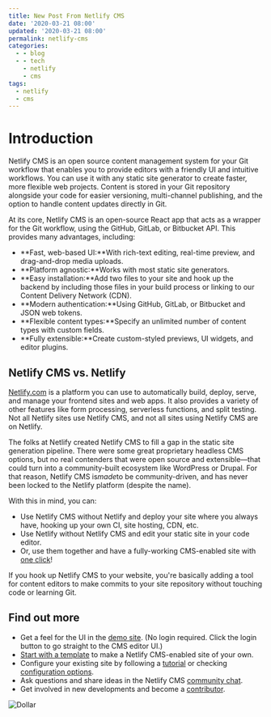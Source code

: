 ```yaml
---
title: New Post From Netlify CMS
date: '2020-03-21 08:00'
updated: '2020-03-21 08:00'
permalink: netlify-cms
categories:
  - - blog
  - - tech
    - netlify
    - cms
tags:
  - netlify
  - cms
---
```

# Introduction

Netlify CMS is an open source content management system for your Git workflow that enables you to provide editors with a friendly UI and intuitive workflows. You can use it with any static site generator to create faster, more flexible web projects. Content is stored in your Git repository alongside your code for easier versioning, multi-channel publishing, and the option to handle content updates directly in Git.

At its core, Netlify CMS is an open-source React app that acts as a wrapper for the Git workflow, using the GitHub, GitLab, or Bitbucket API. This provides many advantages, including:

* **Fast, web-based UI:**With rich-text editing, real-time preview, and drag-and-drop media uploads.
* **Platform agnostic:**Works with most static site generators.
* **Easy installation:**Add two files to your site and hook up the backend by including those files in your build process or linking to our Content Delivery Network (CDN).
* **Modern authentication:**Using GitHub, GitLab, or Bitbucket and JSON web tokens.
* **Flexible content types:**Specify an unlimited number of content types with custom fields.
* **Fully extensible:**Create custom-styled previews, UI widgets, and editor plugins.

## [](https://www.netlifycms.org/docs/intro/#netlify-cms-vs-netlify)Netlify CMS vs. Netlify

[Netlify.com](https://www.netlify.com/) is a platform you can use to automatically build, deploy, serve, and manage your frontend sites and web apps. It also provides a variety of other features like form processing, serverless functions, and split testing. Not all Netlify sites use Netlify CMS, and not all sites using Netlify CMS are on Netlify.

The folks at Netlify created Netlify CMS to fill a gap in the static site generation pipeline. There were some great proprietary headless CMS options, but no real contenders that were open source and extensible—that could turn into a community-built ecosystem like WordPress or Drupal. For that reason, Netlify CMS is*made*to be community-driven, and has never been locked to the Netlify platform (despite the name).

With this in mind, you can:

* Use Netlify CMS without Netlify and deploy your site where you always have, hooking up your own CI, site hosting, CDN, etc.
* Use Netlify without Netlify CMS and edit your static site in your code editor.
* Or, use them together and have a fully-working CMS-enabled site with [one click](https://www.netlifycms.org/docs/start-with-a-template/)!

If you hook up Netlify CMS to your website, you're basically adding a tool for content editors to make commits to your site repository without touching code or learning Git.

## [](https://www.netlifycms.org/docs/intro/#find-out-more)Find out more

* Get a feel for the UI in the [demo site](https://cms-demo.netlify.com/). (No login required. Click the login button to go straight to the CMS editor UI.)
* [Start with a template](https://www.netlifycms.org/docs/start-with-a-template/) to make a Netlify CMS-enabled site of your own.
* Configure your existing site by following a [tutorial](https://www.netlifycms.org/docs/add-to-your-site/) or checking [configuration options](https://www.netlifycms.org/docs/configuration-options).
* Ask questions and share ideas in the Netlify CMS [community chat](https://netlifycms.org/chat).
* Get involved in new developments and become a [contributor](https://www.netlifycms.org/docs/contributor-guide/).

![Dollar](/images/Dollar.jpg "Dollar")
